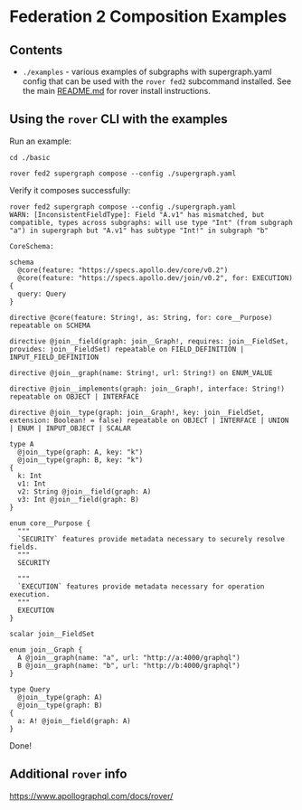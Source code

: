 # Federation 2 Composition Examples

## Contents

- `./examples` - various examples of subgraphs with supergraph.yaml config that can be used with the `rover fed2` subcommand installed. See the main [README.md](../README.md#prerequisites) for rover install instructions.

## Using the `rover` CLI with the examples

Run an example:
```
cd ./basic

rover fed2 supergraph compose --config ./supergraph.yaml
```

Verify it composes successfully:

```
rover fed2 supergraph compose --config ./supergraph.yaml
WARN: [InconsistentFieldType]: Field "A.v1" has mismatched, but compatible, types across subgraphs: will use type "Int" (from subgraph "a") in supergraph but "A.v1" has subtype "Int!" in subgraph "b"

CoreSchema:

schema
  @core(feature: "https://specs.apollo.dev/core/v0.2")
  @core(feature: "https://specs.apollo.dev/join/v0.2", for: EXECUTION)
{
  query: Query
}

directive @core(feature: String!, as: String, for: core__Purpose) repeatable on SCHEMA

directive @join__field(graph: join__Graph!, requires: join__FieldSet, provides: join__FieldSet) repeatable on FIELD_DEFINITION | INPUT_FIELD_DEFINITION

directive @join__graph(name: String!, url: String!) on ENUM_VALUE

directive @join__implements(graph: join__Graph!, interface: String!) repeatable on OBJECT | INTERFACE

directive @join__type(graph: join__Graph!, key: join__FieldSet, extension: Boolean! = false) repeatable on OBJECT | INTERFACE | UNION | ENUM | INPUT_OBJECT | SCALAR

type A
  @join__type(graph: A, key: "k")
  @join__type(graph: B, key: "k")
{
  k: Int
  v1: Int
  v2: String @join__field(graph: A)
  v3: Int @join__field(graph: B)
}

enum core__Purpose {
  """
  `SECURITY` features provide metadata necessary to securely resolve fields.
  """
  SECURITY

  """
  `EXECUTION` features provide metadata necessary for operation execution.
  """
  EXECUTION
}

scalar join__FieldSet

enum join__Graph {
  A @join__graph(name: "a", url: "http://a:4000/graphql")
  B @join__graph(name: "b", url: "http://b:4000/graphql")
}

type Query
  @join__type(graph: A)
  @join__type(graph: B)
{
  a: A! @join__field(graph: A)
}
```

Done!

## Additional `rover` info

https://www.apollographql.com/docs/rover/